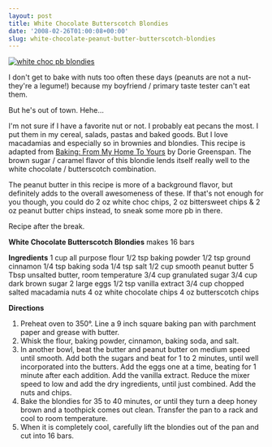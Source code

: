 ```yaml
---
layout: post
title: White Chocolate Butterscotch Blondies
date: '2008-02-26T01:00:08+00:00'
slug: white-chocolate-peanut-butter-butterscotch-blondies
---
```

<a href="http://www.flickr.com/photos/kstar810/2285185829/"><img src="http://farm4.static.flickr.com/3074/2285185829_fe1368aa22.jpg?v=0" alt="white choc pb blondies" /></a>

I don't get to bake with nuts too often these days (peanuts are not a nut- they're a legume!) because my boyfriend / primary taste tester can't eat them. 

But he's out of town. Hehe...

I'm not sure if I have a favorite nut or not. I probably eat pecans the most. I put them in my cereal, salads, pastas and baked goods. But I love macadamias and especially so in brownies and blondies. This recipe is adapted from <a href="http://astore.amazon.com/thechocolatpe-20/detail/0618443363/103-8370542-8519815">Baking: From My Home To Yours</a> by Dorie Greenspan. The brown sugar / caramel flavor of this blondie lends itself really well to the white chocolate / butterscotch combination. 

The peanut butter in this recipe is more of a background flavor, but definitely adds to the overall awesomeness of these. If that's not enough for you though, you could do 2 oz white choc chips, 2 oz bittersweet chips & 2 oz peanut butter chips instead, to sneak some more pb in there.

Recipe after the break.

<!--more-->

<strong>White Chocolate Butterscotch Blondies</strong>
makes 16 bars

<strong>Ingredients</strong>
1 cup all purpose flour
1/2 tsp baking powder
1/2 tsp ground cinnamon
1/4 tsp baking soda
1/4 tsp salt
1/2 cup smooth peanut butter
5 Tbsp unsalted butter, room temperature
3/4 cup granulated sugar
3/4 cup dark brown sugar
2 large eggs
1/2 tsp vanilla extract
3/4 cup chopped salted macadamia nuts
4 oz white chocolate chips
4 oz butterscotch chips

<strong>Directions</strong>
1. Preheat oven to 350&#176;. Line a 9 inch square baking pan with parchment paper and grease with butter.
2. Whisk the flour, baking powder, cinnamon, baking soda, and salt.
3. In another bowl, beat the butter and peanut butter on medium speed until smooth. Add both the sugars and beat for 1 to 2 minutes, until well incorporated into the butters. Add the eggs one at a time, beating for 1 minute after each addition. Add the vanilla extract. Reduce the mixer speed to low and add the dry ingredients, until just combined. Add the nuts and chips.
4. Bake the blondies for 35 to 40 minutes, or until they turn a deep honey brown and a toothpick comes out clean. Transfer the pan to a rack and cool to room temperature.
5. When it is completely cool, carefully lift the blondies out of the pan and cut into 16 bars.
